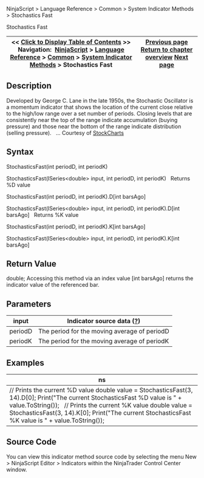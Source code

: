 ﻿
NinjaScript \> Language Reference \> Common \> System Indicator Methods \> Stochastics Fast

Stochastics Fast

| \<\< [Click to Display Table of Contents](stochastics_fast.md) \>\> **Navigation:**     [NinjaScript](ninjascript.md) \> [Language Reference](language_reference_wip.md) \> [Common](common.md) \> [System Indicator Methods](indicators.md) \> Stochastics Fast | [Previous page](stochastics.md) [Return to chapter overview](indicators.md) [Next page](stochastics_rsi_stochrsi.md) |
| --- | --- |
## Description
Developed by George C. Lane in the late 1950s, the Stochastic Oscillator is a momentum indicator that shows the location of the current close relative to the high/low range over a set number of periods. Closing levels that are consistently near the top of the range indicate accumulation (buying pressure) and those near the bottom of the range indicate distribution (selling pressure). 
 
... Courtesy of [StockCharts](http://stockcharts.com/school/doku.php?id=chart_school:technical_indicators:stochastic_oscillator_fast_slow_and_full)

## Syntax
StochasticsFast(int periodD, int periodK)  

StochasticsFast(ISeries\<double\> input, int periodD, int periodK)
 
Returns %D value  

StochasticsFast(int periodD, int periodK).D\[int barsAgo]  

StochasticsFast(ISeries\<double\> input, int periodD, int periodK).D\[int barsAgo]
 
Returns %K value  

StochasticsFast(int periodD, int periodK).K\[int barsAgo]  

StochasticsFast(ISeries\<double\> input, int periodD, int periodK).K\[int barsAgo]

## Return Value
double; Accessing this method via an index value \[int barsAgo] returns the indicator value of the referenced bar.

## Parameters

| input | Indicator source data ([?](valid_input_data_for_indicator.md)) |
| --- | --- |
| periodD | The period for the moving average of periodD |
| periodK | The period for the moving average of periodK |

## Examples

| ns |
| --- |
| // Prints the current %D value double value \= StochasticsFast(3, 14).D\[0]; Print("The current StochasticsFast %D value is " \+ value.ToString());   // Prints the current %K value double value \= StochasticsFast(3, 14).K\[0]; Print("The current StochasticsFast %K value is " \+ value.ToString()); |

## Source Code
You can view this indicator method source code by selecting the menu New \> NinjaScript Editor \> Indicators within the NinjaTrader Control Center window.
